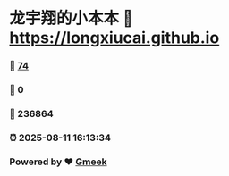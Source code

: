 # 龙宇翔的小本本 :link: https://longxiucai.github.io 
### :page_facing_up: [74](https://longxiucai.github.io/tag.html) 
### :speech_balloon: 0 
### :hibiscus: 236864 
### :alarm_clock: 2025-08-11 16:13:34 
### Powered by :heart: [Gmeek](https://github.com/Meekdai/Gmeek)
